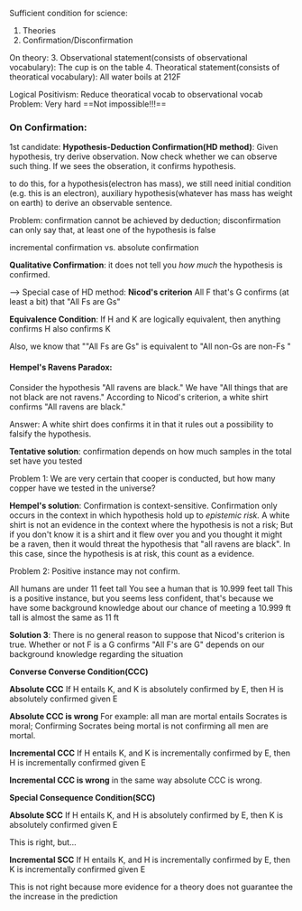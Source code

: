 Sufficient condition for science:
1. Theories
2. Confirmation/Disconfirmation

On theory:
3. Observational statement(consists of observational vocabulary): The cup is on the table
4. Theoratical statement(consists of theoratical vocabulary): All water boils at 212F

Logical Positivism: Reduce theoratical vocab to observational vocab
Problem: Very hard ==Not impossible!!!==

### On Confirmation:


1st candidate: **Hypothesis-Deduction Confirmation(HD method)**:
Given hypothesis, try derive observation. Now check whether we can observe such thing. If we sees the obseration, it confirms hypothesis.

to do this, for a hypothesis(electron has mass), we still need initial condition (e.g. this is an electron), auxiliary hypothesis(whatever has mass has weight on earth) to derive an observable sentence.

Problem: 
confirmation cannot be achieved by deduction; 
disconfirmation can only say that, at least one of the hypothesis is false 

incremental confirmation vs. absolute confirmation

**Qualitative Confirmation**: it does not tell you *how much* the hypothesis is confirmed.

--> Special case of HD method: 
**Nicod's criterion** All F that's G confirms (at least a bit) that "All Fs are Gs"

**Equivalence Condition**: If H and K are logically equivalent, then anything confirms H also confirms K

Also, we know that ""All Fs are Gs" is equivalent to "All non-Gs are non-Fs "

#### Hempel's Ravens Paradox: 

Consider the hypothesis "All ravens are black." We have "All things that are not black are not ravens." According to Nicod's criterion, a white shirt confirms "All ravens are black."

Answer: A white shirt does confirms it in that it rules out a possibility to falsify the hypothesis.

**Tentative solution**: confirmation depends on how much samples in the total set have you tested

Problem 1: We are very certain that cooper is conducted, but how many copper have we tested in the universe?

**Hempel's solution**: Confirmation is context-sensitive. Confirmation only occurs in the context in which hypothesis hold up to *epistemic risk.* A white shirt is not an evidence in the context where the hypothesis is not a risk; But if you don't know it is a shirt and it flew over you and you thought it might be a raven, then it would threat the hypothesis that "all ravens are black". In this case, since the hypothesis is at risk, this count as a evidence.

Problem 2: Positive instance may not confirm.

All humans are under 11 feet tall
You see a human that is 10.999 feet tall
This is a positive instance, but you seems less confident, that's because we have some background knowledge about our chance of meeting a 10.999 ft tall is almost the same as 11 ft

**Solution 3**: There is no general reason to suppose that Nicod's criterion is true. Whether or not F is a G confirms "All F's are G" depends on our background knowledge regarding the situation

**Converse Converse Condition(CCC)**

**Absolute CCC** If H entails K, and K is absolutely confirmed by E, then H is absolutely confirmed given E

**Absolute CCC is wrong** For example: all man are mortal entails Socrates is moral; Confirming Socrates being mortal is not confirming all men are mortal.

**Incremental CCC** If H entails K, and K is incrementally confirmed by E, then H is incrementally confirmed given E

**Incremental CCC is wrong** in the same way absolute CCC is wrong.

**Special Consequence Condition(SCC)**

**Absolute SCC** If H entails K, and H is absolutely confirmed by E, then K is absolutely confirmed given E

This is right, but...

**Incremental SCC** If H entails K, and H is incrementally confirmed by E, then K is incrementally confirmed given E

This is not right because more evidence for a theory does not guarantee the the increase in the prediction

